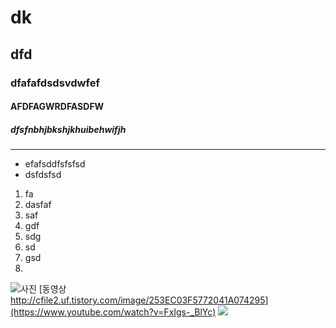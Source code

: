 # dk
## dfd
### dfafafdsdsvdwfef
#### AFDFAGWRDFASDFW
##### dfsfnbhjbkshjkhuibehwifjh
-----
* efafsddfsfsfsd
* dsfdsfsd
1. fa
2. dasfaf
3. saf
4. gdf
5. sdg
6. sd
7. gsd
8. 
![사진](http://cfile2.uf.tistory.com/image/253EC03F5772041A074295)
[동영상 http://cfile2.uf.tistory.com/image/253EC03F5772041A074295](https://www.youtube.com/watch?v=FxIgs-_BlYc)
<a href="https://www.youtube.com/watch?v=FxIgs-_BlYc"><img src="http://cfile2.uf.tistory.com/image/253EC03F5772041A074295"></a>
